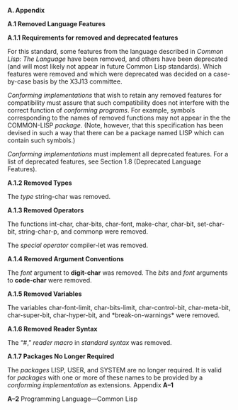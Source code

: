 ﻿ 

 

 

**A. Appendix** 
  



 

 

**A.1 Removed Language Features** 

**A.1.1 Requirements for removed and deprecated features** 

For this standard, some features from the language described in *Common Lisp: The Language* have been removed, and others have been deprecated (and will most likely not appear in future Common Lisp standards). Which features were removed and which were deprecated was decided on a case-by-case basis by the X3J13 committee. 

*Conforming implementations* that wish to retain any removed features for compatibility must assure that such compatibility does not interfere with the correct function of *conforming programs*. For example, symbols corresponding to the names of removed functions may not appear in the the COMMON-LISP *package*. (Note, however, that this specification has been devised in such a way that there can be a package named LISP which can contain such symbols.) 

*Conforming implementations* must implement all deprecated features. For a list of deprecated features, see Section 1.8 (Deprecated Language Features). 

**A.1.2 Removed Types** 

The *type* string-char was removed. 

**A.1.3 Removed Operators** 

The functions int-char, char-bits, char-font, make-char, char-bit, set-char-bit, string-char-p, and commonp were removed. 

The *special operator* compiler-let was removed. 

**A.1.4 Removed Argument Conventions** 

The *font* argument to **digit-char** was removed. The *bits* and *font* arguments to **code-char** were removed. 

**A.1.5 Removed Variables** 

The variables char-font-limit, char-bits-limit, char-control-bit, char-meta-bit, char-super-bit, char-hyper-bit, and \*break-on-warnings\* were removed. 

**A.1.6 Removed Reader Syntax** 

The “#,” *reader macro* in *standard syntax* was removed. 

**A.1.7 Packages No Longer Required** 

The *packages* LISP, USER, and SYSTEM are no longer required. It is valid for *packages* with one or more of these names to be provided by a *conforming implementation* as extensions. Appendix **A–1**

  

**A–2** Programming Language—Common Lisp

